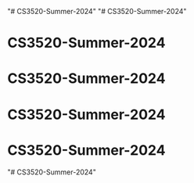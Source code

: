 "# CS3520-Summer-2024" 
"# CS3520-Summer-2024" 
# CS3520-Summer-2024
# CS3520-Summer-2024
# CS3520-Summer-2024
# CS3520-Summer-2024
"# CS3520-Summer-2024" 
